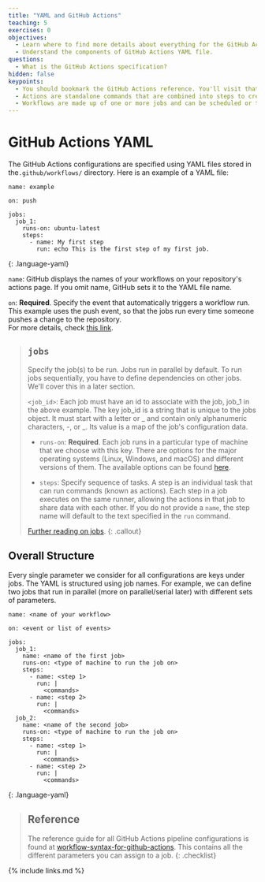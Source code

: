 ```yaml
---
title: "YAML and GitHub Actions"
teaching: 5
exercises: 0
objectives:
  - Learn where to find more details about everything for the GitHub Actions.
  - Understand the components of GitHub Actions YAML file.
questions:
  - What is the GitHub Actions specification?
hidden: false
keypoints:
  - You should bookmark the GitHub Actions reference. You'll visit that page often.
  - Actions are standalone commands that are combined into steps to create a job.
  - Workflows are made up of one or more jobs and can be scheduled or triggered.
---
```


<!--
<iframe width="560" height="315" src="https://www.youtube.com/embed/PwVUVkvcM5A" frameborder="0" allow="accelerometer; autoplay; clipboard-write; encrypted-media; gyroscope; picture-in-picture" allowfullscreen></iframe>
-->

# GitHub Actions YAML

The GitHub Actions configurations are specified using YAML files stored in the`.github/workflows/` directory. Here is an example of a YAML file:

~~~
name: example

on: push

jobs:
  job_1:
    runs-on: ubuntu-latest
    steps:
      - name: My first step
        run: echo This is the first step of my first job.
~~~
{: .language-yaml}


`name`: GitHub displays the names of your workflows on your repository's actions page. If you omit name, GitHub sets it to the YAML file name.

`on`: **Required**. Specify the event that automatically triggers a workflow run. This example uses the push event, so that the jobs run every time someone pushes a change to the repository.<br/>
For more details, check [this link](https://docs.github.com/en/free-pro-team@latest/actions/reference/workflow-syntax-for-github-actions#on).

> ## `jobs`
> Specify the job(s) to be run. Jobs run in parallel by default. To run jobs sequentially, you have to define dependencies on other jobs. We'll cover this in a later section.
>
> `<job_id>`: Each job must have an id to associate with the job, job_1 in the above example. The key job_id is a string that is unique to the jobs object. It must start with a letter or _ and contain only alphanumeric characters, -, or _. Its value is a map of the job's configuration data.
>
> - `runs-on`: **Required**. Each job runs in a particular type of machine that we choose with this key. There are options for the major operating systems (Linux, Windows, and macOS) and different versions of them. The available options can be found [here](https://docs.github.com/en/free-pro-team@latest/actions/reference/workflow-syntax-for-github-actions#jobsjob_idruns-on).
>
> - `steps`: Specify sequence of tasks. A step is an individual task that can run commands (known as actions). Each step in a job executes on the same runner, allowing the actions in that job to share data with each other. If you do not provide a `name`, the step name will default to the text specified in the `run` command.
>
> [Further reading on jobs](https://docs.github.com/en/free-pro-team@latest/actions/reference/workflow-syntax-for-github-actions#jobs).
{: .callout}

## Overall Structure

Every single parameter we consider for all configurations are keys under jobs. The YAML is structured using job names. For example, we can define two jobs that run in parallel (more on parallel/serial later) with different sets of parameters.

~~~
name: <name of your workflow>

on: <event or list of events>

jobs:
  job_1:
    name: <name of the first job>
    runs-on: <type of machine to run the job on>
    steps:
      - name: <step 1>
        run: |
          <commands>
      - name: <step 2>
        run: |
          <commands>
  job_2:
    name: <name of the second job>
    runs-on: <type of machine to run the job on>
    steps:
      - name: <step 1>
        run: |
          <commands>
      - name: <step 2>
        run: |
          <commands>
~~~
{: .language-yaml}


> ## Reference
> The reference guide for all GitHub Actions pipeline configurations is found at [workflow-syntax-for-github-actions](https://docs.github.com/en/free-pro-team@latest/actions/reference/workflow-syntax-for-github-actions). This contains all the different parameters you can assign to a job.
{: .checklist}

{% include links.md %}
